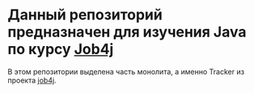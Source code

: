 # Данный репозиторий предназначен для изучения Java по курсу [Job4j](http://job4j.ru "http://job4j.ru")

В этом репозитории выделена часть монолита, а именно Tracker из проекта [
job4j](https://github.com/QmBo/job4j).

